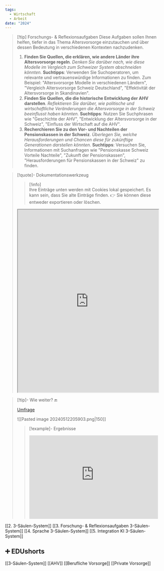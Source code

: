 ```yaml
---
tags:
  - Wirtschaft
  - Arbeit
date: "2024"
---
```


>[!tip] Forschungs- & Reflexionsaufgaben
>Diese Aufgaben sollen Ihnen helfen, tiefer in das Thema Altersvorsorge einzutauchen und über dessen Bedeutung in verschiedenen Kontexten nachzudenken.
>1. **Finden Sie Quellen, die erklären, wie andere Länder ihre Altersvorsorge regeln**. *Denken Sie darüber nach, wie diese Modelle im Vergleich zum Schweizer System abschneiden könnten.*
>**Suchtipps**: Verwenden Sie Suchoperatoren, um relevante und vertrauenswürdige Informationen zu finden. Zum Beispiel: "Altersvorsorge Modelle in verschiedenen Ländern", "Vergleich Altersvorsorge Schweiz Deutschland", "Effektivität der Altersvorsorge in Skandinavien".
>2. **Finden Sie Quellen, die die historische Entwicklung der AHV darstellen**. *Reflektieren Sie darüber, wie politische und wirtschaftliche Veränderungen die Altersvorsorge in der Schweiz beeinflusst haben könnten.*
>**Suchtipps**: Nutzen Sie Suchphrasen wie "Geschichte der AHV", "Entwicklung der Altersvorsorge in der Schweiz", "Einfluss der Wirtschaft auf die AHV".
>3. **Recherchieren Sie zu den Vor- und Nachteilen der Pensionskassen in der Schweiz**. *Überlegen Sie, welche Herausforderungen und Chancen diese für zukünftige Generationen darstellen könnten.*
>**Suchtipps**: Versuchen Sie, Informationen mit Suchanfragen wie "Pensionskasse Schweiz Vorteile Nachteile", "Zukunft der Pensionskassen", "Herausforderungen für Pensionskassen in der Schweiz" zu finden.

>[!quote]- Dokumentationswerkzeug
>>[!info]  
>Ihre Einträge unten werden mit Cookies lokal gespeichert. Es kann sein, dass Sie alte Einträge finden. 
>👉 Sie können diese entweder exportieren oder löschen.
><iframe width="100%" height="600" src="https://app.Lumi.education/run/nYkJQz" allowfullscreen allow="geolocation *; autoplay; encrypted-media"></iframe>

>[!tip]- Wie weiter? 🔚
>
>[Umfrage](https://www.menti.com/altnuwz25fj2)
>
>![[Pasted image 20240512205903.png|150]]
>>[!example]- Ergebnisse
>><div style='position: relative; padding-bottom: 56.25%; padding-top: 35px; height: 0; overflow: hidden;'><iframe sandbox='allow-scripts allow-same-origin allow-presentation' allowfullscreen='true' allowtransparency='true' frameborder='0' height='315' src='https://www.mentimeter.com/app/presentation/aljw4ybrd4bbqge6ms57368gwybnjj8c/embed' style='position: absolute; top: 0; left: 0; width: 100%; height: 100%;' width='420'></iframe></div>



[[2. 3-Säulen-System]]
[[3. Forschung- & Reflexionsaufgaben 3-Säulen-System]]
[[4. Sprache 3-Säulen-System]]
[[5. Integration KI 3-Säulen-System]]

## ➕ EDUshorts
[[3-Säulen-System]]
[[AHV]]
[[Berufliche Vorsorge]]
[[Private Vorsorge]]